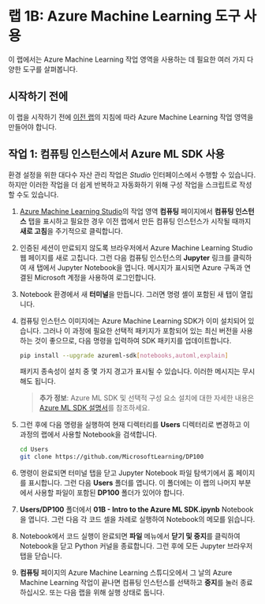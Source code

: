 # 랩 1B: Azure Machine Learning 도구 사용

이 랩에서는 Azure Machine Learning 작업 영역을 사용하는 데 필요한 여러 가지 다양한 도구를 살펴봅니다.

## 시작하기 전에

이 랩을 시작하기 전에 [이전 랩](Lab01A.md)의 지침에 따라 Azure Machine Learning 작업 영역을 만들어야 합니다.

## 작업 1: 컴퓨팅 인스턴스에서 Azure ML SDK 사용

환경 설정을 위한 대다수 자산 관리 작업은 *Studio* 인터페이스에서 수행할 수 있습니다. 하지만 이러한 작업을 더 쉽게 반복하고 자동화하기 위해 구성 작업을 스크립트로 작성할 수도 있습니다.

1. [Azure Machine Learning Studio](https://ml.azure.com)의 작업 영역 **컴퓨팅** 페이지에서 **컴퓨팅 인스턴스** 탭을 표시하고 필요한 경우 이전 랩에서 만든 컴퓨팅 인스턴스가 시작될 때까지 **새로 고침**을 주기적으로 클릭합니다.
2. 인증된 세션이 만료되지 않도록 브라우저에서 Azure Machine Learning Studio 웹 페이지를 새로 고칩니다. 그런 다음 컴퓨팅 인스턴스의 **Jupyter** 링크를 클릭하여 새 탭에서 Jupyter Notebook을 엽니다. 메시지가 표시되면 Azure 구독과 연결된 Microsoft 계정을 사용하여 로그인합니다.
3. Notebook 환경에서 새 **터미널**을 만듭니다. 그러면 명령 셸이 포함된 새 탭이 열립니다.
4. 컴퓨팅 인스턴스 이미지에는 Azure Machine Learning SDK가 이미 설치되어 있습니다. 그러나 이 과정에 필요한 선택적 패키지가 포함되어 있는 최신 버전을 사용하는 것이 좋으므로, 다음 명령을 입력하여 SDK 패키지를 업데이트합니다.

    ```bash
    pip install --upgrade azureml-sdk[notebooks,automl,explain]
    ```

    패키지 종속성이 설치 중 몇 가지 경고가 표시될 수 있습니다. 이러한 메시지는 무시해도 됩니다.

    > **추가 정보**: Azure ML SDK 및 선택적 구성 요소 설치에 대한 자세한 내용은 [Azure ML SDK 설명서](https://docs.microsoft.com/python/api/overview/azure/ml/install?view=azure-ml-py)를 참조하세요.

5. 그런 후에 다음 명령을 실행하여 현재 디렉터리를 **Users** 디렉터리로 변경하고 이 과정의 랩에서 사용할 Notebook을 검색합니다.

    ```bash
    cd Users
    git clone https://github.com/MicrosoftLearning/DP100
    ```

6. 명령이 완료되면 터미널 탭을 닫고 Jupyter Notebook 파일 탐색기에서 홈 페이지를 표시합니다. 그런 다음 **Users** 폴더를 엽니다. 이 폴더에는 이 랩의 나머지 부분에서 사용할 파일이 포함된 **DP100** 폴더가 있어야 합니다.
7. **Users/DP100** 폴더에서 **01B - Intro to the Azure ML SDK.ipynb** Notebook을 엽니다. 그런 다음 각 코드 셀을 차례로 실행하여 Notebook의 메모를 읽습니다.
8. Notebook에서 코드 실행이 완료되면 **파일** 메뉴에서 **닫기 및 중지**를 클릭하여 Notebook을 닫고 Python 커널을 종료합니다. 그런 후에 모든 Jupyter 브라우저 탭을 닫습니다.
9. **컴퓨팅** 페이지의 Azure Machine Learning 스튜디오에서 그 날의 Azure Machine Learning 작업이 끝나면 컴퓨팅 인스턴스를 선택하고 **중지**를 눌러 종료하십시오. 또는 다음 랩을 위해 실행 상태로 둡니다.
